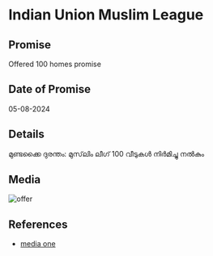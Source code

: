 # Indian Union Muslim League

## Promise

Offered 100 homes promise

## Date of Promise

05-08-2024

## Details

മുണ്ടക്കൈ ദുരന്തം: മുസ്‌ലിം ലീഗ് 100 വീടുകൾ നിർമിച്ചു നൽകും

## Media

![offer](https://web.archive.org/web/20240811084052if_/https://i.pinimg.com/736x/e9/cb/00/e9cb00f215caeb566ae9defb35952304.jpg)

## References

- [media one](https://www.mediaoneonline.com/kerala/muslim-league-will-build-100-houses-in-mundakkai-262680)
